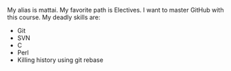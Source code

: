 My alias is mattai. My favorite path is Electives.
I want to master GitHub with this course.
My deadly skills are:
* Git
* SVN
* C
* Perl
* Killing history using git rebase
